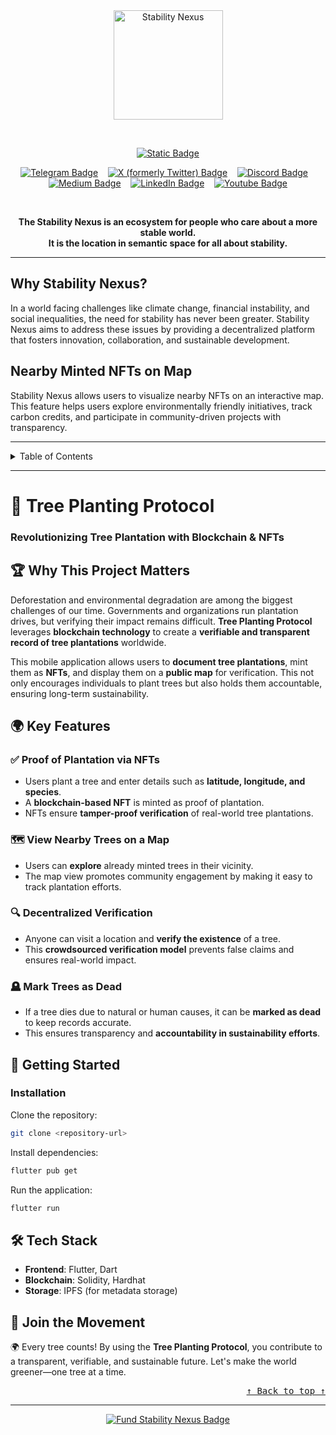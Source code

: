 <!-- Don't delete it -->
<div name="readme-top"></div>

<!-- Organization Logo -->
<div align="center">
  <img alt="Stability Nexus" src="public/readme-assets/logo.png" width="175">
</div>

&nbsp;

<!-- Organization Name -->
<div align="center">

[![Static Badge](https://img.shields.io/badge/Stability-Nexus-228B22?style=for-the-badge&labelColor=FFC517)](https://stability.nexus/)

</div>

<!-- Organization/Project Social Handles -->
<p align="center">
<!-- Telegram -->
<a href="https://t.me/StabilityNexus">
<img src="https://img.shields.io/badge/Telegram-black?style=flat&logo=telegram&logoColor=white&logoSize=auto&color=24A1DE" alt="Telegram Badge"/></a>
&nbsp;&nbsp;
<!-- X (formerly Twitter) -->
<a href="https://x.com/StabilityNexus">
<img src="https://img.shields.io/twitter/follow/StabilityNexus" alt="X (formerly Twitter) Badge"/></a>
&nbsp;&nbsp;
<!-- Discord -->
<a href="https://discord.gg/YzDKeEfWtS">
<img src="https://img.shields.io/discord/995968619034984528?style=flat&logo=discord&logoColor=white&logoSize=auto&label=Discord&labelColor=5865F2&color=57F287" alt="Discord Badge"/></a>
&nbsp;&nbsp;
<!-- Medium -->
<a href="https://news.stability.nexus/">
  <img src="https://img.shields.io/badge/Medium-black?style=flat&logo=medium&logoColor=black&logoSize=auto&color=white" alt="Medium Badge"></a>
&nbsp;&nbsp;
<!-- LinkedIn -->
<a href="https://linkedin.com/company/stability-nexus">
  <img src="https://img.shields.io/badge/LinkedIn-black?style=flat&logo=LinkedIn&logoColor=white&logoSize=auto&color=0A66C2" alt="LinkedIn Badge"></a>
&nbsp;&nbsp;
<!-- Youtube -->
<a href="https://www.youtube.com/@StabilityNexus">
  <img src="https://img.shields.io/youtube/channel/subscribers/UCZOG4YhFQdlGaLugr_e5BKw?style=flat&logo=youtube&logoColor=white&logoSize=auto&labelColor=FF0000&color=FF0000" alt="Youtube Badge"></a>
</p>

&nbsp;
<!-- Project core values and objective -->
<p align="center">
  <strong>
  The Stability Nexus is an ecosystem for people who care about a more stable world. <br />
  It is the location in semantic space for all about stability.
  </strong>
</p>

---

## **Why Stability Nexus?**

In a world facing challenges like climate change, financial instability, and social inequalities, the need for stability has never been greater. Stability Nexus aims to address these issues by providing a decentralized platform that fosters innovation, collaboration, and sustainable development.

## **Nearby Minted NFTs on Map**

Stability Nexus allows users to visualize nearby NFTs on an interactive map. This feature helps users explore environmentally friendly initiatives, track carbon credits, and participate in community-driven projects with transparency.

---

<!-- Table of Contents -->
<details>
  <summary>Table of Contents</summary>
  <ul>
    <li><a href="#getting-started"> &#x27E2; Getting Started</a></li>
    <li>
      <a href="#project-technologies"> &#x27E2; Project Technologies</a>
      <ul>
        <li><a href="#shadcn-ui-library-usage"> &#x27E2; shadcn UI Library Usage</a></li>
      </ul>
    </li>
    <li>
      <a href="#commands-to-run-before-pushing-code"> &#x27E2; Commands to run before pushing code</a>
      <ul>
        <li><a href="#first-command"> &#x27E2; First Command</a></li>
        <li><a href="#second-command"> &#x27E2; Second Command</a></li>
        <li><a href="#third-command"> &#x27E2; Third Command</a></li>
      </ul>
    </li>
    <li><a href="#updates"> &#x27E2; Updates</a></li>
    <li><a href="#learn-more"> &#x27E2; Learn More</a></li>
    <li><a href="#deploy-on-vercel"> &#x27E2; Deploy on Vercel</a></li>
    <li><a href="#fund"> &#x27E2; Fund Stability Nexus</a></li>
  </ul>
</details>

---

# 🌱 Tree Planting Protocol  

### **Revolutionizing Tree Plantation with Blockchain & NFTs**  

## 🏆 Why This Project Matters  

Deforestation and environmental degradation are among the biggest challenges of our time. Governments and organizations run plantation drives, but verifying their impact remains difficult. **Tree Planting Protocol** leverages **blockchain technology** to create a **verifiable and transparent record of tree plantations** worldwide.  

This mobile application allows users to **document tree plantations**, mint them as **NFTs**, and display them on a **public map** for verification. This not only encourages individuals to plant trees but also holds them accountable, ensuring long-term sustainability.  

## 🌍 Key Features  

### ✅ **Proof of Plantation via NFTs**  
- Users plant a tree and enter details such as **latitude, longitude, and species**.  
- A **blockchain-based NFT** is minted as proof of plantation.  
- NFTs ensure **tamper-proof verification** of real-world tree plantations.  

### 🗺️ **View Nearby Trees on a Map**  
- Users can **explore** already minted trees in their vicinity.  
- The map view promotes community engagement by making it easy to track plantation efforts.  

### 🔍 **Decentralized Verification**  
- Anyone can visit a location and **verify the existence** of a tree.  
- This **crowdsourced verification model** prevents false claims and ensures real-world impact.  

### 🪦 **Mark Trees as Dead**  
- If a tree dies due to natural or human causes, it can be **marked as dead** to keep records accurate.  
- This ensures transparency and **accountability in sustainability efforts**.  

## 🚀 Getting Started  

### **Installation**  
Clone the repository:  
```sh
git clone <repository-url>
```
Install dependencies:  
```sh
flutter pub get
```
Run the application:  
```sh
flutter run
```

## 🛠 **Tech Stack**  
- **Frontend**: Flutter, Dart  
- **Blockchain**: Solidity, Hardhat  
- **Storage**: IPFS (for metadata storage)  

## 🌿 **Join the Movement**  
🌍 Every tree counts! By using the **Tree Planting Protocol**, you contribute to a transparent, verifiable, and sustainable future. Let's make the world greener—one tree at a time.  

<div align="right"><kbd><a href="#readme-top">↑ Back to top ↑</a></kbd></div>

---

<!-- Don't delete it -->
<!-- Funding Badge -->
<div align="center" name="fund">
<a href="https://docs.stability.nexus/about-us/fund-us"><img src="public/readme-assets/fund-badge.svg" alt="Fund Stability Nexus Badge"/></a>
</div>
